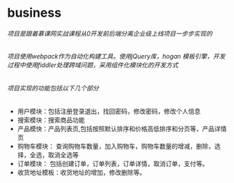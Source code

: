 # business
<h6>项目是跟着慕课网实战课程从0开发前后端分离企业级上线项目一步步实现的</h6>
<h6> 项目使用webpack作为自动化构建工具。使用jQuery库，hogan 模板引擎，开发过程中使用fiddler处理跨域问题，采用组件化模块化的开发方式</h6>
<h6>项目实现的功能包括以下几个部分</h6>

* 用户模块：包括注册登录退出，找回密码，修改密码，修改个人信息
* 搜索模块：搜索商品功能
* 产品模快：产品列表页,包括按照默认排序和价格高低排序和分页等，产品详情页
* 购物车模块： 查询购物车数量，加入购物车，购物车数量的增减，删除，选择，全选，取消全选等 
* 订单模块： 包括创建订单，订单列表，订单详情，取消订单，支付等。
* 收货地址模板：收货地址的增加，修改删除等。

